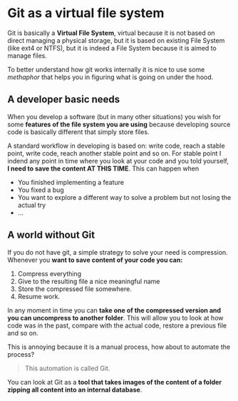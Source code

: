 # Git as a virtual file system

Git is basically a **Virtual File System**, virtual because it is not based on direct managing a physical storage, but it is based on existing File System (like ext4 or NTFS), but it is indeed a File System because it is aimed to manage files.

To better understand how git works internally it is nice to use some *methaphor* that helps you in figuring what is going on under the hood.

## A developer basic needs

When you develop a software (but in many other situations) you wish for some **features of the file system you are using** because developing source code is basically different that simply store files.

A standard workflow in developing is based on: write code, reach a stable point, write code, reach another stable point and so on. For stable point I indend any point in time where you look at your code and you told yourself, **I need to save the content AT THIS TIME**. This can happen when

- You finished implementing a feature
- You fixed a bug
- You want to explore a different way to solve a problem but not losing the actual try
- ...

## A world without Git

If you do not have git, a simple strategy to solve your need is compression. Whenever you **want to save content of your code you can:**

1. Compress everything 
2. Give to the resulting file a nice meaningful name
3. Store the compressed file somewhere.
4. Resume work.

In any moment in time you can **take one of the compressed version and you can uncompress to another folder**. This will allow you to look at how code was in the past, compare with the actual code, restore a previous file and so on.

This is annoying because it is a manual process, how about to automate the process?

> This automation is called Git.

You can look at Git as a **tool that takes images of the content of a folder zipping all content into an internal database**. 